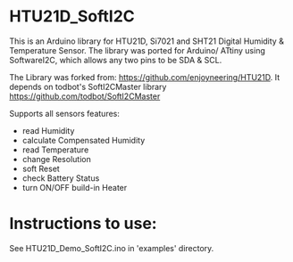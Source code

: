 # HTU21D_SoftI2C
This is an Arduino library for HTU21D, Si7021 and SHT21 Digital Humidity & Temperature Sensor.
The library was ported for Arduino/ ATtiny using SoftwareI2C, which allows any two pins to be SDA & SCL.

The Library was forked from: https://github.com/enjoyneering/HTU21D.
It depends on todbot's SoftI2CMaster library https://github.com/todbot/SoftI2CMaster

Supports all sensors features:

- read Humidity
- calculate Compensated Humidity
- read Temperature
- change Resolution
- soft Reset
- check Battery Status
- turn ON/OFF build-in Heater

# Instructions to use:
See HTU21D_Demo_SoftI2C.ino in 'examples' directory.
